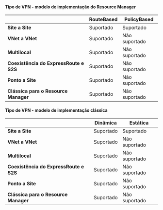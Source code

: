 #### <a name="vpn-type---resource-manager-deployment-model"></a>Tipo de VPN - modelo de implementação do Resource Manager
|  | **RouteBased** | **PolicyBased** |
| --- | --- | --- |
| **Site a Site** |Suportado |Suportado |
| **VNet a VNet** |Suportado |Não suportado |
| **Multilocal** |Suportado |Não suportado |
| **Coexistência do ExpressRoute e S2S** |Suportado |Não suportado |
| **Ponto a Site** |Suportado |Não suportado |
| **Clássica para o Resource Manager** |Suportado |Não suportado |

#### <a name="vpn-type---classic-deployment-model"></a>Tipo de VPN - modelo de implementação clássica
|  | **Dinâmica** | **Estática** |
| --- | --- | --- |
| **Site a Site** |Suportado |Suportado |
| **VNet a VNet** |Suportado |Não suportado |
| **Multilocal** |Suportado |Não suportado |
| **Coexistência do ExpressRoute e S2S** |Suportado |Não suportado |
| **Ponto a Site** |Suportado |Não suportado |
| **Clássica para o Resource Manager** |Suportado |Não suportado |

